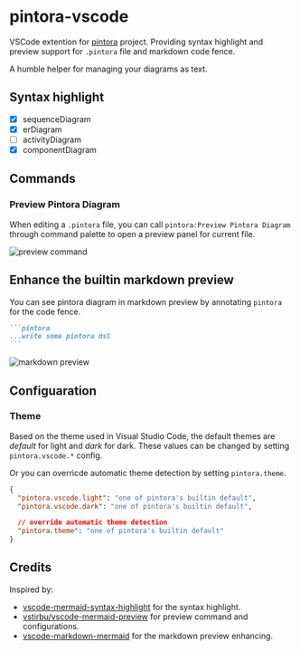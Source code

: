# pintora-vscode

VSCode extention for [pintora](https://github.com/hikerpig/pintora) project. Providing syntax highlight and preview support for `.pintora` file and markdown code fence.

A humble helper for managing your diagrams as text.

## Syntax highlight

- [x] sequenceDiagram
- [x] erDiagram
- [ ] activityDiagram
- [x] componentDiagram

## Commands

### Preview Pintora Diagram

When editing a `.pintora` file, you can call `pintora:Preview Pintora Diagram` through command palette to open a preview panel for current file.


![preview command](https://i.imgur.com/BmbbfwJ.png)

## Enhance the builtin markdown preview

You can see pintora diagram in markdown preview by annotating `pintora` for the code fence.

~~~markdown
```pintora
...write some pintora dsl
```
~~~

![markdown preview](https://i.imgur.com/kyQEexU.png)

## Configuaration

### Theme

Based on the theme used in Visual Studio Code, the default themes are *default* for light and *dark* for dark. These values can be changed by setting `pintora.vscode.*` config.

Or you can overricde automatic theme detection by setting `pintora.theme`.

```json
{
  "pintora.vscode.light": "one of pintora's builtin default",
  "pintora.vscode.dark": "one of pintora's builtin default",

  // override automatic theme detection
  "pintora.theme": "one of pintora's builtin default"
}
```

## Credits

Inspired by:
- [vscode-mermaid-syntax-highlight](https://github.com/bpruitt-goddard/vscode-mermaid-syntax-highlight) for the syntax highlight.
- [vstirbu/vscode-mermaid-preview](https://github.com/vstirbu/vscode-mermaid-preview) for preview command and configurations.
- [vscode-markdown-mermaid](https://github.com/mjbvz/vscode-markdown-mermaid) for the markdown preview enhancing.
